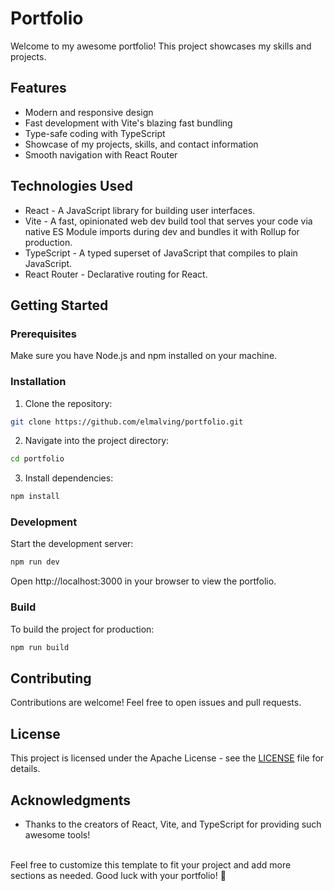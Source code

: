 # Portfolio

Welcome to my awesome portfolio! This project showcases my skills and projects.

## Features

-   Modern and responsive design
-   Fast development with Vite's blazing fast bundling
-   Type-safe coding with TypeScript
-   Showcase of my projects, skills, and contact information
-   Smooth navigation with React Router

## Technologies Used

-   React - A JavaScript library for building user interfaces.
-   Vite - A fast, opinionated web dev build tool that serves your code via native ES Module imports during dev and bundles it with Rollup for production.
-   TypeScript - A typed superset of JavaScript that compiles to plain JavaScript.
-   React Router - Declarative routing for React.

## Getting Started

### Prerequisites

Make sure you have Node.js and npm installed on your machine.

### Installation

1. Clone the repository:

```bash
git clone https://github.com/elmalving/portfolio.git
```

2. Navigate into the project directory:

```bash
cd portfolio
```

3. Install dependencies:

```bash
npm install
```

### Development

Start the development server:

```bash
npm run dev
```

Open http://localhost:3000 in your browser to view the portfolio.

### Build

To build the project for production:

```bash
npm run build
```

## Contributing

Contributions are welcome! Feel free to open issues and pull requests.

## License

This project is licensed under the Apache License - see the [LICENSE](https://github.com/elmalving/portfolio/blob/main/LICENSE) file for details.

## Acknowledgments

-   Thanks to the creators of React, Vite, and TypeScript for providing such awesome tools!

<br>Feel free to customize this template to fit your project and add more sections as needed. Good luck with your portfolio! 🚀
